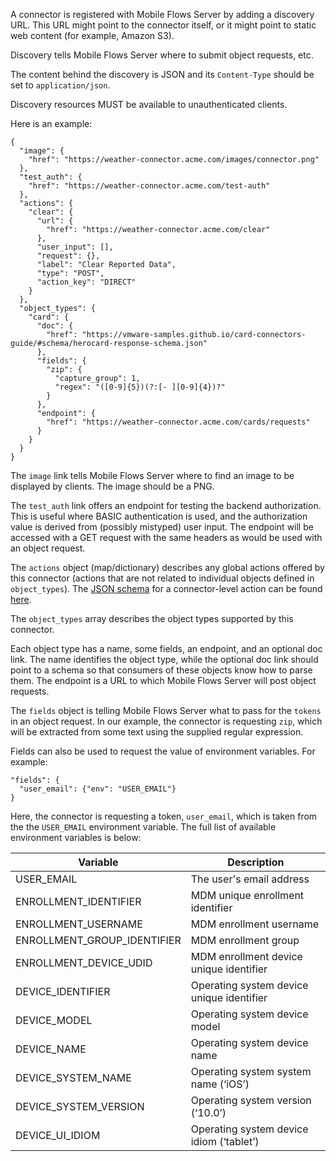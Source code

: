 A connector is registered with Mobile Flows Server by adding a discovery URL. This URL might point to the connector itself, or it might point to static web content (for example, Amazon S3).

Discovery tells Mobile Flows Server where to submit object requests, etc.

The content behind the discovery is JSON and its `Content-Type` should be set to `application/json`.

Discovery resources MUST be available to unauthenticated clients.

Here is an example:
```
{
  "image": {
    "href": "https://weather-connector.acme.com/images/connector.png"
  },
  "test_auth": {
    "href": "https://weather-connector.acme.com/test-auth"
  },
  "actions": {
    "clear": {
      "url": {
        "href": "https://weather-connector.acme.com/clear"
      },
      "user_input": [],
      "request": {},
      "label": "Clear Reported Data",
      "type": "POST",
      "action_key": "DIRECT"
    }
  },
  "object_types": {
    "card": {
      "doc": {
        "href": "https://vmware-samples.github.io/card-connectors-guide/#schema/herocard-response-schema.json"
      },
      "fields": {
        "zip": {
          "capture_group": 1,
          "regex": "([0-9]{5})(?:[- ][0-9]{4})?"
        }
      },
      "endpoint": {
        "href": "https://weather-connector.acme.com/cards/requests"
      }
    }
  }
}
```   
The `image` link tells Mobile Flows Server where to find an image to be displayed by clients.  The image should be a PNG.

The `test_auth` link offers an endpoint for testing the backend authorization. This is useful where BASIC authentication is used, and the authorization value is derived from (possibly mistyped) user input. The endpoint will be accessed with a GET request with the same headers as would be used with an object request.

The `actions` object (map/dictionary) describes any global actions offered by this connector (actions that are not related to individual objects defined in `object_types`).  The [JSON schema](http://json-schema.org/) for a connector-level action can be found [here](https://vmware-samples.github.io/card-connectors-guide/#schema/connector-level-actions-schema.json).

The `object_types` array describes the object types supported by this connector.

Each object type has a name, some fields, an endpoint, and an optional doc link. The name identifies the object type, while the optional doc link should point to a schema so that consumers of these objects know how to parse them. The endpoint is a URL to which Mobile Flows Server will post object requests.

The `fields` object is telling Mobile Flows Server what to pass for the `tokens` in an object request. In our example, the connector is requesting `zip`, which will be extracted from some text using the supplied regular expression.

Fields can also be used to request the value of environment variables. For example:
```
"fields": {
  "user_email": {"env": "USER_EMAIL"} 
}
```
Here, the connector is requesting a token, `user_email`, which is taken from the the `USER_EMAIL` environment variable.
The full list of available environment variables is below:

| Variable | Description|
-----------|------------------------|
| USER_EMAIL | The user's email address|
| ENROLLMENT_IDENTIFIER | MDM unique enrollment identifier |
| ENROLLMENT_USERNAME | MDM enrollment username |
| ENROLLMENT_GROUP_IDENTIFIER | MDM enrollment group |
| ENROLLMENT_DEVICE_UDID | MDM enrollment device unique identifier |
| DEVICE_IDENTIFIER | Operating system device unique identifier |
| DEVICE_MODEL | Operating system device model |
| DEVICE_NAME | Operating system device name |
| DEVICE_SYSTEM_NAME | Operating system system name (‘iOS’) |
| DEVICE_SYSTEM_VERSION | Operating system version (‘10.0’) |
| DEVICE_UI_IDIOM | Operating system device idiom (‘tablet’)|